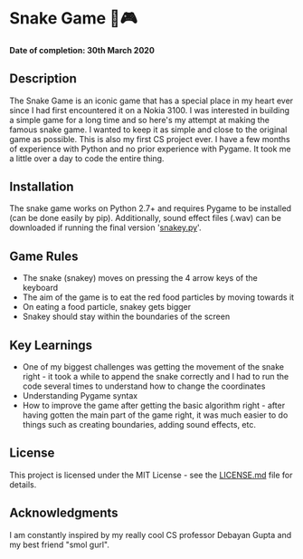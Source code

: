 # Snake Game 🐍🎮
#### Date of completion: 30th March 2020

## Description
The Snake Game is an iconic game that has a special place in my heart ever since I had first encountered it on a Nokia 3100. I was interested in building a simple game for a long time and so here's my attempt at making the famous snake game. I wanted to keep it as simple and close to the original game as possible. This is also my first CS project ever. I have a few months of experience with Python and no prior experience with Pygame. It took me a little over a day to code the entire thing. 

## Installation
The snake game works on Python 2.7+ and requires Pygame to be installed (can be done easily by pip). 
Additionally, sound effect files (.wav) can be downloaded if running the final version '[snakey.py](snakey.py)'.

## Game Rules
* The snake (snakey) moves on pressing the 4 arrow keys of the keyboard 
* The aim of the game is to eat the red food particles by moving towards it
* On eating a food particle, snakey gets bigger
* Snakey should stay within the boundaries of the screen

## Key Learnings
* One of my biggest challenges was getting the movement of the snake right - it took a while to append the snake correctly and I had to run the code several times to understand how to change the coordinates
* Understanding Pygame syntax
* How to improve the game after getting the basic algorithm right - after having gotten the main part of the game right, it was much easier to do things such as creating boundaries, adding sound effects, etc. 

## License
This project is licensed under the MIT License - see the [LICENSE.md](LICENSE.md) file for details.

## Acknowledgments
I am constantly inspired by my really cool CS professor Debayan Gupta and my best friend "smol gurl". 
